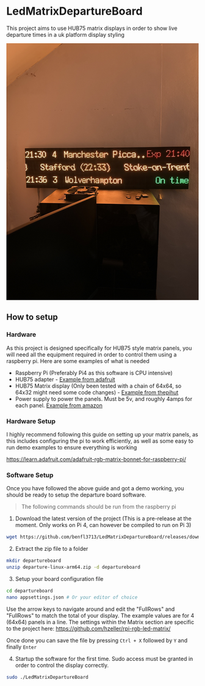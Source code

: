 # LedMatrixDepartureBoard

This project aims to use HUB75 matrix displays in order to show live departure times in a uk platform display styling

![Demo of Board](./docs/demo.jpg)

## How to setup

### Hardware

As this project is designed specifically for HUB75 style matrix panels, you will need all the equipment required
in order to control them using a raspberry pi. Here are some examples of what is needed

- Raspberry Pi (Preferably Pi4 as this software is CPU intensive)
- HUB75 adapter - [Example from adafruit](https://thepihut.com/products/adafruit-rgb-matrix-bonnet-for-raspberry-pi-ada3211)
- HUB75 Matrix display (Only been tested with a chain of 64x64, so 64x32 might need some code changes) - [Example from thepihut](https://thepihut.com/products/rgb-full-colour-led-matrix-panel-3mm-pitch-64x64-pixels)
- Power supply to power the panels. Must be 5v, and roughly 4amps for each panel. [Example from amazon](https://www.amazon.co.uk/gp/product/B07PQT2Q7L/ref=ppx_yo_dt_b_search_asin_title?ie=UTF8&psc=1)

### Hardware Setup

I highly recommend following this guide on setting up your matrix panels, as this includes configuring the pi to work efficiently, 
as well as some easy to run demo examples to ensure everything is working

<https://learn.adafruit.com/adafruit-rgb-matrix-bonnet-for-raspberry-pi/>

### Software Setup

Once you have followed the above guide and got a demo working, you should be ready to setup the departure board software.

> The following commands should be run from the raspberry pi
1. Download the latest version of the project (This is a pre-release at the moment. Only works on Pi 4, can however be compiled to run on Pi 3)
```bash
wget https://github.com/benfl3713/LedMatrixDepartureBoard/releases/download/v0.3/departure-linux-arm64.zip
```

2. Extract the zip file to a folder
```bash
mkdir departureboard
unzip departure-linux-arm64.zip -d departureboard
```

3. Setup your board configuration file
```bash
cd departureboard
nano appsettings.json # Or your editor of choice
```
Use the arrow keys to navigate around and edit the "FullRows" and "FullRows" to match the total of your display. The example values are for 4 (64x64) panels in a line.
The settings within the Matrix section are specific to the project here: <https://github.com/hzeller/rpi-rgb-led-matrix/>

Once done you can save the file by pressing `Ctrl + X` followed by `Y` and finally `Enter`

4. Startup the software for the first time. Sudo access must be granted in order to control the display correctly.
```bash
sudo ./LedMatrixDepartureBoard
```
